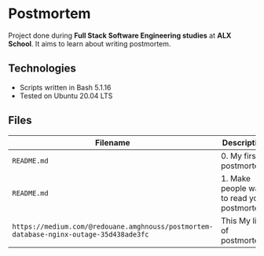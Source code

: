 # Postmortem
Project done during **Full Stack Software Engineering studies** at **ALX School**. It aims to learn about writing postmortem.

## Technologies
* Scripts written in Bash 5.1.16
* Tested on Ubuntu 20.04 LTS

## Files

| Filename | Description |
| -------- | ----------- |
| `README.md` | 0. My first postmortem |
| `README.md` | 1. Make people want to read your postmortem |
| `https://medium.com/@redouane.amghnouss/postmortem-database-nginx-outage-35d438ade3fc` | This My link of postmortem. |

